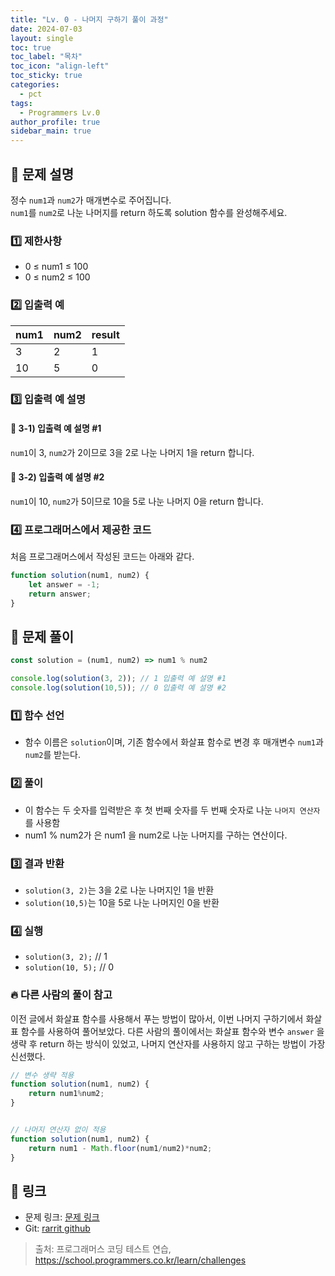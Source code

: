 ```yaml
---
title: "Lv. 0 - 나머지 구하기 풀이 과정"
date: 2024-07-03
layout: single
toc: true
toc_label: "목차"
toc_icon: "align-left"
toc_sticky: true
categories:
  - pct
tags:
  - Programmers Lv.0
author_profile: true
sidebar_main: true
---
```


## :ledger: 문제 설명
정수 `num1`과 `num2`가 매개변수로 주어집니다.<br/>
`num1`를 `num2`로 나눈 나머지를 return 하도록 solution 함수를 완성해주세요.

### :one: 제한사항
- 0 ≤ num1 ≤ 100
- 0 ≤ num2 ≤ 100

### :two: 입출력 예

| num1 | num2 | result |
|------|------|--------|
| 3    | 2    | 1      |
| 10   | 5    | 0      |

### :three: 입출력 예 설명
#### :pushpin: 3-1) 입출력 예 설명 #1
`num1`이 3, `num2`가 2이므로 3을 2로 나눈 나머지 1을 return 합니다.

#### :pushpin: 3-2) 입출력 예 설명 #2
`num1`이 10, `num2`가 5이므로 10을 5로 나눈 나머지 0을 return 합니다.


### :four: 프로그래머스에서 제공한 코드
처음 프로그래머스에서 작성된 코드는 아래와 같다.

```javascript
function solution(num1, num2) {
    let answer = -1;
    return answer;
}
```

## :ledger: 문제 풀이

```javascript
const solution = (num1, num2) => num1 % num2

console.log(solution(3, 2)); // 1 입출력 예 설명 #1
console.log(solution(10,5)); // 0 입출력 예 설명 #2

```

### :one: 함수 선언
- 함수 이름은 `solution`이며, 기존 함수에서 화살표 함수로 변경 후 매개변수 `num1`과 `num2`를 받는다.

### :two: 풀이
- 이 함수는 두 숫자를 입력받은 후 첫 번째 숫자를 두 번째 숫자로 나눈 `나머지 연산자`를 사용함
- num1 % num2가 은 num1 을 num2로 나눈 나머지를 구하는 연산이다.

### :three: 결과 반환
- `solution(3, 2)`는 3을 2로 나눈 나머지인 1을 반환
- `solution(10,5)`는 10을 5로 나눈 나머지인 0을 반환

### :four: 실행
- `solution(3, 2);` // 1
- `solution(10, 5);` // 0

### :fire: 다른 사람의 풀이 참고
이전 글에서 화살표 함수를 사용해서 푸는 방법이 많아서, 이번 나머지 구하기에서 화살표 함수를 사용하여 풀어보았다.
다른 사람의 풀이에서는 화살표 함수와 변수 `answer` 을 생략 후 return 하는 방식이 있었고, 나머지 연산자를 사용하지 않고 구하는 방법이 가장 신선했다.

```javascript
// 변수 생략 적용
function solution(num1, num2) {
    return num1%num2;
}


// 나머지 연산자 없이 적용
function solution(num1, num2) {
    return num1 - Math.floor(num1/num2)*num2;
}
```


## :link: 링크
- 문제 링크: [문제 링크](https://school.programmers.co.kr/learn/courses/30/lessons/120810)
- Git: [rarrit github](https://github.com/rarrit/programmers-coding-test/tree/main/%ED%94%84%EB%A1%9C%EA%B7%B8%EB%9E%98%EB%A8%B8%EC%8A%A4/0/120810.%E2%80%85%EB%82%98%EB%A8%B8%EC%A7%80%E2%80%85%EA%B5%AC%ED%95%98%EA%B8%B0#readme](https://github.com/rarrit/programmers-coding-test/tree/main/%ED%94%84%EB%A1%9C%EA%B7%B8%EB%9E%98%EB%A8%B8%EC%8A%A4/0/120810.%E2%80%85%EB%82%98%EB%A8%B8%EC%A7%80%E2%80%85%EA%B5%AC%ED%95%98%EA%B8%B0))
> 출처: 프로그래머스 코딩 테스트 연습, https://school.programmers.co.kr/learn/challenges

